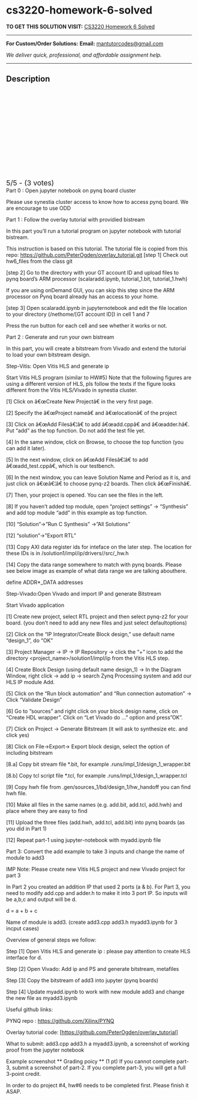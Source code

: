 # cs3220-homework-6-solved
**TO GET THIS SOLUTION VISIT:** [CS3220 Homework 6 Solved](https://mantutor.com/product/cs3220-hw6-solved/)


---

**For Custom/Order Solutions:** **Email:** mantutorcodes@gmail.com  

*We deliver quick, professional, and affordable assignment help.*

---

<h2>Description</h2>



<div class="kk-star-ratings kksr-auto kksr-align-center kksr-valign-top" data-payload="{&quot;align&quot;:&quot;center&quot;,&quot;id&quot;:&quot;112365&quot;,&quot;slug&quot;:&quot;default&quot;,&quot;valign&quot;:&quot;top&quot;,&quot;ignore&quot;:&quot;&quot;,&quot;reference&quot;:&quot;auto&quot;,&quot;class&quot;:&quot;&quot;,&quot;count&quot;:&quot;3&quot;,&quot;legendonly&quot;:&quot;&quot;,&quot;readonly&quot;:&quot;&quot;,&quot;score&quot;:&quot;5&quot;,&quot;starsonly&quot;:&quot;&quot;,&quot;best&quot;:&quot;5&quot;,&quot;gap&quot;:&quot;4&quot;,&quot;greet&quot;:&quot;Rate this product&quot;,&quot;legend&quot;:&quot;5\/5 - (3 votes)&quot;,&quot;size&quot;:&quot;24&quot;,&quot;title&quot;:&quot;CS3220 Homework 6 Solved&quot;,&quot;width&quot;:&quot;138&quot;,&quot;_legend&quot;:&quot;{score}\/{best} - ({count} {votes})&quot;,&quot;font_factor&quot;:&quot;1.25&quot;}">

<div class="kksr-stars">

<div class="kksr-stars-inactive">
            <div class="kksr-star" data-star="1" style="padding-right: 4px">


<div class="kksr-icon" style="width: 24px; height: 24px;"></div>
        </div>
            <div class="kksr-star" data-star="2" style="padding-right: 4px">


<div class="kksr-icon" style="width: 24px; height: 24px;"></div>
        </div>
            <div class="kksr-star" data-star="3" style="padding-right: 4px">


<div class="kksr-icon" style="width: 24px; height: 24px;"></div>
        </div>
            <div class="kksr-star" data-star="4" style="padding-right: 4px">


<div class="kksr-icon" style="width: 24px; height: 24px;"></div>
        </div>
            <div class="kksr-star" data-star="5" style="padding-right: 4px">


<div class="kksr-icon" style="width: 24px; height: 24px;"></div>
        </div>
    </div>

<div class="kksr-stars-active" style="width: 138px;">
            <div class="kksr-star" style="padding-right: 4px">


<div class="kksr-icon" style="width: 24px; height: 24px;"></div>
        </div>
            <div class="kksr-star" style="padding-right: 4px">


<div class="kksr-icon" style="width: 24px; height: 24px;"></div>
        </div>
            <div class="kksr-star" style="padding-right: 4px">


<div class="kksr-icon" style="width: 24px; height: 24px;"></div>
        </div>
            <div class="kksr-star" style="padding-right: 4px">


<div class="kksr-icon" style="width: 24px; height: 24px;"></div>
        </div>
            <div class="kksr-star" style="padding-right: 4px">


<div class="kksr-icon" style="width: 24px; height: 24px;"></div>
        </div>
    </div>
</div>


<div class="kksr-legend" style="font-size: 19.2px;">
            5/5 - (3 votes)    </div>
    </div>
Part 0 : Open jupyter notebook on pynq board cluster

Please use synestia cluster access to know how to access pynq board. We are encourage to use ODD

Part 1 : Follow the overlay tutorial with providied bistream

In this part you’ll run a tutorial program on jupyter notebook with tutorial bistream.

This instruction is based on this tutorial. The tutorial file is copied from this repo: https://github.com/PeterOgden/overlay_tutorial.git [step 1] Check out hw6_files from the class git

[step 2] Go to the directory with your GT account ID and upload files to pynq board’s ARM processor (scalaradd.ipynb, tutorial_1.bit, tutorial_1.hwh)

If you are using onDemand GUI, you can skip this step since the ARM processor on Pynq board already has an access to your home.

[step 3] Open scalaradd.ipynb in jupyternotebook and edit the file location to your directory (/nethome/[GT account ID]) in cell 1 and 7

Press the run button for each cell and see whether it works or not.

Part 2 : Generate and run your own bistream

In this part, you will create a bitstream from Vivado and extend the tutorial to load your own bitstream design.

Step-Vitis: Open Vitis HLS and generate ip

Start Vitis HLS program (similar to HW#5) Note that the following figures are using a different version of HLS, pls follow the texts if the figure looks different from the Vitis HLS/Vivado in synestia cluster.

[1] Click on â€œCreate New Projectâ€ in the very first page.

[2] Specify the â€œProject nameâ€ and â€œlocationâ€ of the project

[3] Click on â€œAdd Filesâ€¦â€ to add â€œadd.cppâ€ and â€œadder.hâ€. Put “add” as the top function. Do not add the test file yet.

[4] In the same window, click on Browse, to choose the top function (you can add it later).

[5] In the next window, click on â€œAdd Filesâ€¦â€ to add â€œadd_test.cppâ€, which is our testbench.

[6] In the next window, you can leave Solution Name and Period as it is, and just click on â€œâ€¦â€ to choose pynq-z2 boards. Then click â€œFinishâ€.

[7] Then, your project is opened. You can see the files in the left.

[8] If you haven’t added top module, open “project settings” -&gt; “Synthesis” and add top module “add” in this example as top function.

[10] “Solution”-&gt;”Run C Synthesis” -&gt;”All Solutions”

[12] “solution”-&gt;”Export RTL”

[13] Copy AXI data register ids for inteface on the later step. The location for these IDs is in /solution1/impl/ip/drivers//src/_hw.h

[14] Copy the data range somewhere to match with pynq boards. Please see below image as example of what data range we are talking abouthere.

define ADDR*_DATA addresses

Step-Vivado:Open Vivado and import IP and generate Bitstream

Start Vivado application

[1] Create new project, select RTL project and then select pynq-z2 for your board. (you don’t need to add any new files and just select defaultoptions)

[2] Click on the “IP Integrator/Create Block design,” use default name “design_1”, do “OK”

[3] Project Manager -&gt; IP -&gt; IP Repository -&gt; click the “+” icon to add the directory &lt;project_name&gt;/solution1/impl/ip from the Vitis HLS step.

[4] Create Block Design (using default name design_1) -&gt; In the Diagram Window, right click -&gt; add ip -&gt; search Zynq Processing system and add our HLS IP module Add.

[5] Click on the “Run block automation” and “Run connection automation” -&gt; Click “Validate Design”

[6] Go to “sources” and right click on your block design name, click on “Create HDL wrapper”. Click on “Let Vivado do …” option and press”OK”.

[7] Click on Project -&gt; Generate Bitstream (it will ask to synthesize etc. and click yes)

[8] Click on File-&gt;Export-&gt; Export block design, select the option of including bitstream

[8.a] Copy bit stream file *.bit, for example .runs/impl_1/design_1_wrapper.bit

[8.b] Copy tcl script file *.tcl, for example .runs/impl_1/design_1_wrapper.tcl

[9] Copy hwh file from .gen/sources_1/bd/design_1/hw_handoff you can find hwh file.

[10] Make all files in the same names (e.g. add.bit, add.tcl, add.hwh) and place where they are easy to find

[11] Upload the three files (add.hwh, add.tcl, add.bit) into pynq boards (as you did in Part 1)

[12] Repeat part-1 using jupyter-notebook with myadd.ipynb file

Part 3: Convert the add example to take 3 inputs and change the name of module to add3

IMP Note: Please create new Vitis HLS project and new Vivado project for part 3

In Part 2 you created an addition IP that used 2 ports (a &amp; b). For Part 3, you need to modify add.cpp and adder.h to make it into 3 port IP. So inputs will be a,b,c and output will be d.

d = a + b + c

Name of module is add3. (create add3.cpp add3.h myadd3.ipynb for 3 incput cases)

Overview of general steps we follow:

Step [1] Open Vitis HLS and generate ip : please pay attention to create HLS interface for d.

Step [2] Open Vivado: Add ip and PS and generate bitstream, metafiles

Step [3] Copy the bitstream of add3 into jupyter (pynq boards)

Step [4] Update myadd.ipynb to work with new module add3 and change the new file as myadd3.ipynb

Useful github links:

PYNQ repo : https://github.com/Xilinx/PYNQ

Overlay tutorial code: [https://github.com/PeterOgden/overlay_tutorial]

What to submit: add3.cpp add3.h a myadd3.ipynb, a screenshot of working proof from the jupyter notebook

Example screenshot ** Grading poicy ** (1 pt) If you cannot complete part-3, submit a screenshot of part-2. If you complete part-3, you will get a full 3-point credit.

In order to do project #4, hw#6 needs to be completed first. Please finish it ASAP.
